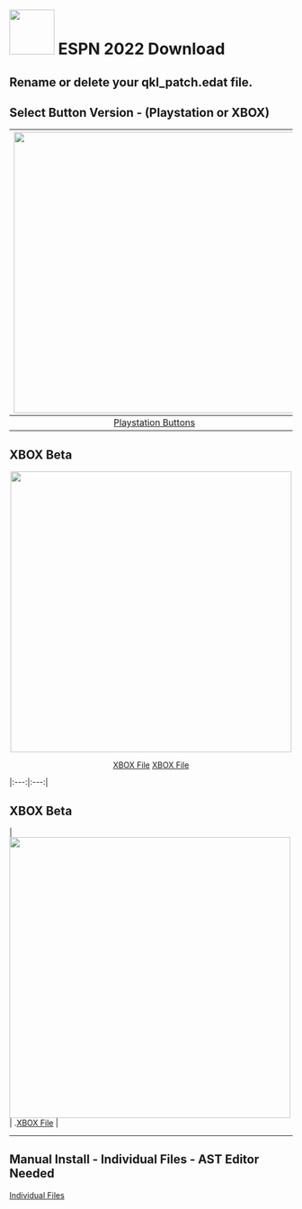 # <img width="80" src="https://github.com/dylanhale/ScorebugMods/blob/main/assets/images/ESPN20-22.png"> ESPN 2022 Download

## Rename or delete your qkl_patch.edat file.

## Select Button Version - (Playstation or XBOX)
| <img width="500" src="https://github.com/dylanhale/ScorebugMods/blob/main/assets/images/PlaystationC.png">  | <img width="500" src="https://github.com/dylanhale/ScorebugMods/blob/main/assets/images/XboxC.png">
|:---:|:---:|
| [Playstation Buttons](https://www.mediafire.com/file/kuhk6jfo83ubx32/ESPN22-PSButtons.rar/file) | [XBOX Buttons](https://www.mediafire.com/file/9yf1pzoalwi2lwz/ESPN22-XboxButtons.rar/file) |

## XBOX Beta
<p align="center"><img width="500" src="https://github.com/dylanhale/ScorebugMods/blob/main/assets/images/Xbox.png"></p> 

<div align="center">

[XBOX File](https://www.mediafire.com/file/2bcmkkle5u48dm5/qkl_fe2ig.ast/file)
[XBOX File](assets/plot_petals.png)
</div>
                                                                              
|:---:|:---:|
## XBOX Beta
| <img width="500" src="https://github.com/dylanhale/ScorebugMods/blob/main/assets/images/Xbox.png"> 
| .[XBOX File](https://www.mediafire.com/file/2bcmkkle5u48dm5/qkl_fe2ig.ast/file") |


---------
## Manual Install - Individual Files - AST Editor Needed
[Individual Files](https://www.mediafire.com/file/to0rovuw9i5d1i5/ESPN22-Individual.rar/file)
